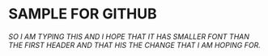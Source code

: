 # SAMPLE FOR GITHUB 

###### SO I AM TYPING THIS AND I HOPE THAT IT HAS SMALLER FONT THAN THE FIRST HEADER AND THAT HIS THE CHANGE THAT I AM HOPING FOR.
